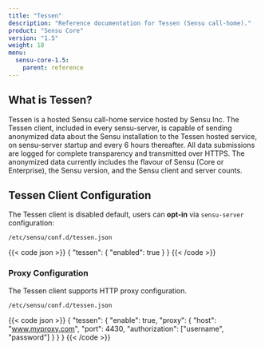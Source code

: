 ```yaml
---
title: "Tessen"
description: "Reference documentation for Tessen (Sensu call-home)."
product: "Sensu Core"
version: "1.5"
weight: 18
menu:
  sensu-core-1.5:
    parent: reference
---
```


## What is Tessen?

Tessen is a hosted Sensu call-home service hosted by Sensu Inc. The Tessen client, included in every sensu-server, is capable of sending anonymized data about the Sensu installation to the Tessen hosted service, on sensu-server startup and every 6 hours thereafter. All data submissions are logged for complete transparency and transmitted over HTTPS. The anonymized data currently includes the flavour of Sensu (Core or Enterprise), the Sensu version, and the Sensu client and server counts.

## Tessen Client Configuration

The Tessen client is disabled default, users can **opt-in** via `sensu-server` configuration:

`/etc/sensu/conf.d/tessen.json`

{{< code json >}}
{
  "tessen": {
    "enabled": true
  }
}
{{< /code >}}

### Proxy Configuration

The Tessen client supports HTTP proxy configuration.

`/etc/sensu/conf.d/tessen.json`

{{< code json >}}
{
  "tessen": {
    "enable": true,
    "proxy": {
      "host": "www.myproxy.com",
      "port": 4430,
      "authorization": ["username", "password"]
    }
  }
}
{{< /code >}}
